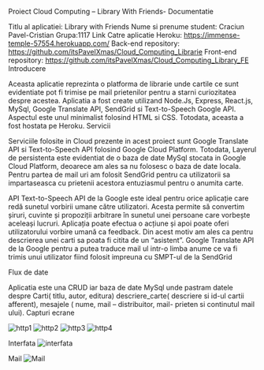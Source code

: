 Proiect Cloud Computing – Library With Friends- Documentatie

Titlu al aplicatiei: Library with Friends
Nume si prenume student: Craciun Pavel-Cristian
Grupa:1117
Link Catre aplicatie Heroku: https://immense-temple-57554.herokuapp.com/ 
Back-end repository: https://github.com/itsPavelXmas/Cloud_Computing_Librarie
Front-end repository: https://github.com/itsPavelXmas/Cloud_Computing_Library_FE
Introducere

Aceasta aplicatie reprezinta o platforma de librarie unde cartile ce sunt evidentiate pot fi trimise pe mail prietenilor pentru a starni curiozitatea despre acestea. Aplicatia a fost create utilizand Node.Js, Express, React.js, MySql, Google Translate API, SendGrid si Text-to-Speech Google API. Aspectul este unul minimalist folosind HTML si CSS. Totodata, aceasta a fost hostata pe Heroku.
Servicii

Serviciile folosite in Cloud prezente in acest proiect sunt Google Translate API si Text-to-Speech API folosind Google Cloud Platform. Totodata, Layerul de persistenta este evidentiat de o baza de date MySql stocata in Google Cloud Platform, deoarece am ales sa nu folosesc o baza de date locala. Pentru partea de mail uri am folosit SendGrid pentru ca utilizatorii sa impartaseasca cu prietenii acestora entuziasmul pentru o anumita carte.

API
Text-to-Speech API de la Google este ideal pentru orice aplicație care redă sunetul vorbirii umane către utilizatori. Acesta permite să convertim șiruri, cuvinte și propoziții arbitrare în sunetul unei persoane care vorbește aceleași lucruri. Aplicația poate efectua o acțiune și apoi poate oferi utilizatorului vorbire umană ca feedback. Din acest motiv am ales ca pentru descrierea unei carti sa poata fi citita de un “asistent”. 
Google Translate API de la Google pentru a putea traduce mail ul intr-o limba anume ce va fi trimis unui utilizator fiind folosit impreuna cu SMPT-ul de la SendGrid

Flux de date

Aplicatia este una CRUD iar baza de date MySql unde pastram datele despre Carti( titlu, autor, editura) descriere_carte( descriere si id-ul cartii afferent), mesajele ( nume, mail – distribuitor, mail- prieten si continutul mail ului).
Capturi ecrane

![http1](https://user-images.githubusercontent.com/72074376/168486224-42730169-32de-4daa-9214-c5ea586e9b8d.png)
![http2](https://user-images.githubusercontent.com/72074376/168486364-d2873c61-533a-4c4a-94b8-466a279a788e.png)
![http3](https://user-images.githubusercontent.com/72074376/168486366-d82bafa7-4825-47f7-81f6-a30e9fe6c5db.png)
![http4](https://user-images.githubusercontent.com/72074376/168486367-43c95156-a158-48c5-9330-62acf958e42f.png)



Interfata
 ![interfata](https://user-images.githubusercontent.com/72074376/168486378-2e8c62cb-a215-4b79-ac05-c6e0697b2525.png)

Mail
![Mail](https://user-images.githubusercontent.com/72074376/168486383-c7535e62-2a73-4906-9d93-e09b1112035a.png)


